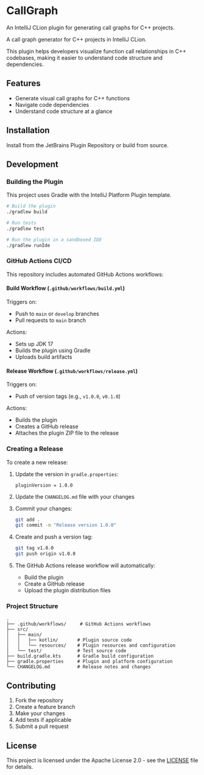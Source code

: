# CallGraph

An IntelliJ CLion plugin for generating call graphs for C++ projects.

<!-- Plugin description -->
A call graph generator for C++ projects in IntelliJ CLion.

This plugin helps developers visualize function call relationships in C++ codebases,
making it easier to understand code structure and dependencies.
<!-- Plugin description end -->

## Features

- Generate visual call graphs for C++ functions
- Navigate code dependencies
- Understand code structure at a glance

## Installation

Install from the JetBrains Plugin Repository or build from source.

## Development

### Building the Plugin

This project uses Gradle with the IntelliJ Platform Plugin template.

```bash
# Build the plugin
./gradlew build

# Run tests
./gradlew test

# Run the plugin in a sandboxed IDE
./gradlew runIde
```

### GitHub Actions CI/CD

This repository includes automated GitHub Actions workflows:

#### Build Workflow (`.github/workflows/build.yml`)

Triggers on:
- Push to `main` or `develop` branches
- Pull requests to `main` branch

Actions:
- Sets up JDK 17
- Builds the plugin using Gradle
- Uploads build artifacts

#### Release Workflow (`.github/workflows/release.yml`)

Triggers on:
- Push of version tags (e.g., `v1.0.0`, `v0.1.0`)

Actions:
- Builds the plugin
- Creates a GitHub release
- Attaches the plugin ZIP file to the release

### Creating a Release

To create a new release:

1. Update the version in `gradle.properties`:
   ```properties
   pluginVersion = 1.0.0
   ```

2. Update the `CHANGELOG.md` file with your changes

3. Commit your changes:
   ```bash
   git add .
   git commit -m "Release version 1.0.0"
   ```

4. Create and push a version tag:
   ```bash
   git tag v1.0.0
   git push origin v1.0.0
   ```

5. The GitHub Actions release workflow will automatically:
   - Build the plugin
   - Create a GitHub release
   - Upload the plugin distribution files

### Project Structure

```
.
├── .github/workflows/     # GitHub Actions workflows
├── src/
│   ├── main/
│   │   ├── kotlin/       # Plugin source code
│   │   └── resources/    # Plugin resources and configuration
│   └── test/             # Test source code
├── build.gradle.kts      # Gradle build configuration
├── gradle.properties     # Plugin and platform configuration
└── CHANGELOG.md          # Release notes and changes
```

## Contributing

1. Fork the repository
2. Create a feature branch
3. Make your changes
4. Add tests if applicable
5. Submit a pull request

## License

This project is licensed under the Apache License 2.0 - see the [LICENSE](LICENSE) file for details.

